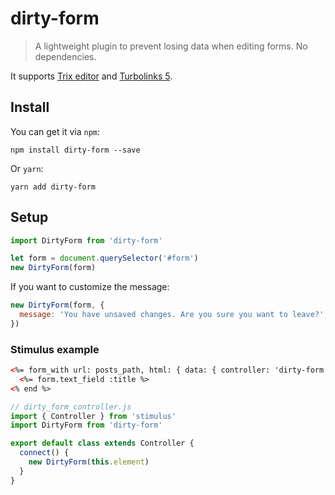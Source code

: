 # dirty-form

> A lightweight plugin to prevent losing data when editing forms. No dependencies.

It supports [Trix editor](https://trix-editor.org) and [Turbolinks 5](https://github.com/turbolinks/turbolinks).

## Install

You can get it via `npm`:

```
npm install dirty-form --save
```

Or `yarn`:

```
yarn add dirty-form
```

## Setup

```javascript
import DirtyForm from 'dirty-form'

let form = document.querySelector('#form')
new DirtyForm(form)
```

If you want to customize the message:

```javascript
new DirtyForm(form, {
  message: 'You have unsaved changes. Are you sure you want to leave?',
})
```

### Stimulus example

```html
<%= form_with url: posts_path, html: { data: { controller: 'dirty-form' } } do |form| %>
  <%= form.text_field :title %>
<% end %>
```

```js
// dirty_form_controller.js
import { Controller } from 'stimulus'
import DirtyForm from 'dirty-form'

export default class extends Controller {
  connect() {
    new DirtyForm(this.element)
  }
}
```
